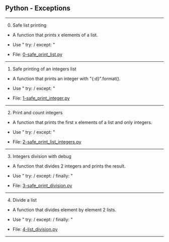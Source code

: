 ## Python - Exceptions

-----------------------

0. Safe list printing

- A function that prints x elements of a list.

* Use " try: / except: "

- File: [0-safe_print_list.py](./0-safe_print_list.py)

---

1. Safe printing of an integers list

- A function that prints an integer with "{:d}".format().

* Use " try: / except: "

- File: [1-safe_print_integer.py](./1-safe_print_integer.py)

---

2. Print and count integers

- A function that prints the first x elements of a list and only integers.

* Use " try: / except: "

- File: [2-safe_print_list_integers.py](./2-safe_print_list_integers.py)

---

3. Integers division with debug

- A function that divides 2 integers and prints the result.

* Use " try: / except: / finally: "

- File: [3-safe_print_division.py](./3-safe_print_division.py)

---

4. Divide a list

- A function that divides element by element 2 lists.

* Use " try: / except: / finally: "

- File: [4-list_division.py](./4-list_division.py)

---
